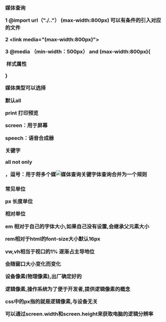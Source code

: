 <H3>媒体查询

1 @import url（"./.."） (max-width:800px)   可以有条件的引入对应的文件

2 \<link   media="(max-width:800px)">

3 @media （min-width：500px） and  (max-width:800px){

​	样式属性

} 

媒体类型可以选择 

默认all

print 打印预览

screen：用于屏幕

speech：语音合成器



关键字

all not only

，逗号：用于将多个媒![媒体查询关键字](D:\Project\resoure\资料\笔记\images\媒体查询关键字.png)体查询合并为一个规则

<H3>常见单位

px 长度单位

相对单位

em 相对于自己的字体大小,如果自己没有设置,会继承父元素大小

rem相对于html的font-size大小默认16px

vw,vh相当于视口的1%  逐渐占主导地位

会随窗口大小变化而变化

设备像素(物理像素),出厂确定好的

逻辑像素,操作系统为了便于开发者,提供逻辑像素的概念

css中的px指的就是逻辑像素,与设备无关

可以通过screen.width和screen.height来获取电脑的逻辑分辨率